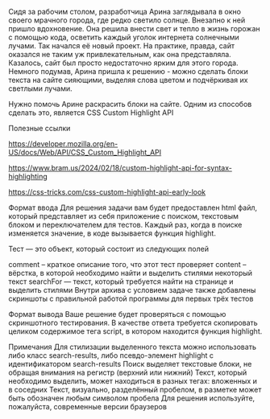 Сидя за рабочим столом, разработчица Арина заглядывала в окно своего мрачного города, где редко светило солнце. Внезапно к ней пришло вдохновение. Она решила внести свет и тепло в жизнь горожан с помощью кода, осветить каждый уголок интернета солнечными лучами. Так начался её новый проект. На практике, правда, сайт оказался не таким уж привлекательным, как она представляла. Казалось, сайт был просто недостаточно ярким для этого города. Немного подумав, Арина пришла к решению - можно сделать блоки текста на сайте сияющими, выделяя слова цветом и подчёркивая их светлыми лучами.

Нужно помочь Арине раскрасить блоки на сайте. Одним из способов сделать это, является CSS Custom Highlight API

Полезные ссылки

https://developer.mozilla.org/en-US/docs/Web/API/CSS_Custom_Highlight_API

https://www.bram.us/2024/02/18/custom-highlight-api-for-syntax-highlighting

https://css-tricks.com/css-custom-highlight-api-early-look

Формат ввода
Для решения задачи вам будет предоставлен html файл, который представляет из себя приложение с поиском, текстовым блоком и переключателем для тестов. Каждый раз, когда в поиске изменяется значение, в коде вызывается функция highlight.

Тест — это объект, который состоит из следующих полей

comment – краткое описание того, что этот тест проверяет
content – вёрстка, в которой необходимо найти и выделить стилями некоторый текст
searchFor — текст, который требуется найти на странице и выделить стилями
Внутри архива с условием задаче также добавлены скриншоты с правильной работой программы для первых трёх тестов

Формат вывода
Ваше решение будет проверяться с помощью скриншотного тестирования. В качестве ответа требуется скопировать целиком содержимое тега script, в котором находится функция highlight.

Примечания
Для стилизации выделенного текста можно использовать либо класс search-results, либо псевдо-элемент highlight с идентификатором search-results
Поиск выделяет текстовые блоки, не обращая внимания на регистр (верхний или нижний)
Текст, который необходимо выделить, может находиться в разных тегах: вложенных и в соседних
Текст, визуально, разделённый пробелом, в разметке может быть обозначен любым символом пробела
Для решения используйте, пожалуйста, современные версии браузеров
